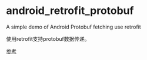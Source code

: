 # android_retrofit_protobuf
A simple demo of Android Protobuf fetching use retrofit

使用retrofit支持protobuf数据传递。

<a href="https://github.com/elye/demo_android_protobuf_simple">参考</a>
